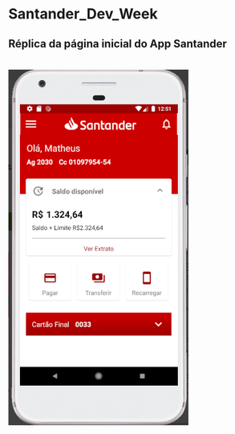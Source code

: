 # Santander_Dev_Week
## Réplica da página inicial do App Santander


<h1 align="left">
  <img alt="Tela inicial" src="./app/rsc/sdw.png"/>
</h1>

